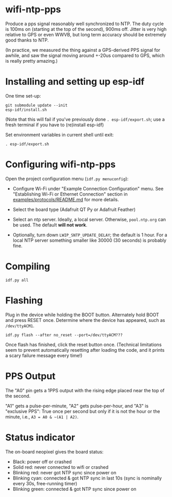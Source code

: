 # wifi-ntp-pps

Produce a pps signal reasonably well synchronized to NTP.  The duty cycle is 100ms on (starting at the top of the second), 900ms off.  Jitter is very high relative to GPS or even WWVB, but long term accuracy should be extremely good thanks to NTP.

(In practice, we measured the thing against a GPS-derived PPS signal for awhile, and saw the signal moving around +-20us compared to GPS, which is really pretty amazing.)

# Installing and setting up esp-idf

One time set-up:
```shell
git submodule update --init
esp-idf/install.sh
```

(Note that this will fail if you've previously done `. esp-idf/export.sh`; use a fresh terminal if you have to (re)install esp-idf)

Set environment variables in current shell until exit:
```shell
. esp-idf/export.sh
```

# Configuring wifi-ntp-pps

Open the project configuration menu (`idf.py menuconfig`):

* Configure Wi-Fi under "Example Connection Configuration" menu. See "Establishing Wi-Fi or Ethernet Connection" section in [examples/protocols/README.md](https://github.com/espressif/esp-idf/blob/HEAD/examples/protocols/README.md) for more details.

* Select the board type (Adafruit QT Py or Adafruit Feather)

* Select an ntp server. Ideally, a local server. Otherwise, `pool.ntp.org` can be used. The default **will not work**.

* Optionally, turn down `LWIP_SNTP_UPDATE_DELAY`; the default is 1 hour. For a local NTP server something smaller like 30000 (30 seconds) is probably fine.

# Compiling

```shell
idf.py all
```

# Flashing

Plug in the device while holding the BOOT button. Alternately hold BOOT and press RESET once. Determine where the device has appeared, such as `/dev/ttyACM1`.

```shell
idf.py flash --after no_reset --port=/dev/ttyACM???
```

Once flash has finished, click the reset button once.  (Technical limitations seem to prevent automatically resetting after loading the code, and it prints a scary failure message every time!)

# PPS Output

The "A0" pin gets a 1PPS output with the rising edge placed near the top of the second.

"A1" gets a pulse-per-minute, "A2" gets pulse-per-hour, and "A3" is "exclusive PPS": True once per second but only if it is not the hour or the minute, i.e., `A3 = A0 & ~(A1 | A2)`.

# Status indicator

The on-board neopixel gives the board status:

* Black: power off or crashed
* Solid red: never connected to wifi or crashed
* Blinking red: never got NTP sync since power on
* Blinking cyan: connected & got NTP sync in last 10s (sync is nominally every 30s, free-running timer)
* Blinking green: connected & got NTP sync since power on
